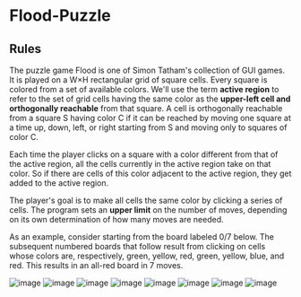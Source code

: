 # Flood-Puzzle

## Rules

The puzzle game Flood is one of Simon Tatham's collection of GUI games. It is played on a W×H rectangular grid of square cells. Every square is colored from a set of available colors. We'll use the term **active region** to refer to the set of grid cells having the same color as the **upper-left cell and orthogonally reachable** from that square. A cell is orthogonally reachable from a square S having color C if it can be reached by moving one square at a time up, down, left, or right starting from S and moving only to squares of color C.

Each time the player clicks on a square with a color different from that of the active region, all the cells currently in the active region take on that color. So if there are cells of this color adjacent to the active region, they get added to the active region.

The player's goal is to make all cells the same color by clicking a series of cells. The program sets an **upper limit** on the number of moves, depending on its own determination of how many moves are needed.

As an example, consider starting from the board labeled 0/7 below. The subsequent numbered boards that follow result from clicking on cells whose colors are, respectively, green, yellow, red, green, yellow, blue, and red. This results in an all-red board in 7 moves.

![image](https://user-images.githubusercontent.com/83314726/184458725-38f32260-a568-4e92-bc3e-f74effd54671.png)
![image](https://user-images.githubusercontent.com/83314726/184466636-71b8f48c-d1a2-4ef2-9530-16d12d58dfdb.png)
![image](https://user-images.githubusercontent.com/83314726/184466639-3cc3ad2e-fbf1-4489-ab69-2f9146d27b36.png)
![image](https://user-images.githubusercontent.com/83314726/184466640-f7e928e2-ed5f-4886-913f-3d83bc174a27.png)
![image](https://user-images.githubusercontent.com/83314726/184466641-afd1aac5-b5e7-4ab1-90bf-58a80d790dec.png)
![image](https://user-images.githubusercontent.com/83314726/184466645-107e1b8d-c34c-43b1-82ef-fde592915a43.png)
![image](https://user-images.githubusercontent.com/83314726/184466646-78d0955b-12bd-48ef-84b3-83179b5fdbe4.png)
![image](https://user-images.githubusercontent.com/83314726/184466647-aaad92b6-79cc-4984-b75d-03b4ca33c230.png)

